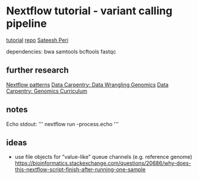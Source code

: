 # Nextflow tutorial - variant calling pipeline

[tutorial](https://sateeshperi.github.io/nextflow_varcal/nextflow/)
[repo](https://github.com/sateeshperi/nextflow_varcal)
[Sateesh Peri](https://github.com/sateeshperi)

dependencies:
    bwa
    samtools
    bcftools
    fastqc

## further research

[Nextflow patterns](https://nextflow-io.github.io/patterns/)
[Data Carpentry: Data Wrangling Genomics](https://datacarpentry.org/wrangling-genomics/)
[Data Carpentry: Genomics Curriculum](https://datacarpentry.org/lessons/#genomics-workshop)

## notes

Echo stdout:
'''
nextflow run -process.echo
'''

## ideas

- use file objects for "value-like" queue channels (e.g. reference genome)
    https://bioinformatics.stackexchange.com/questions/20686/why-does-this-nextflow-script-finish-after-running-one-sample


